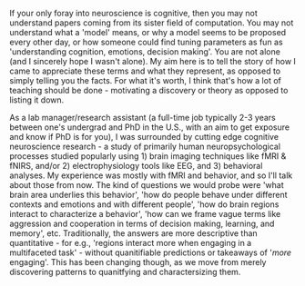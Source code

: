 If your only foray into neuroscience is cognitive, then you may not understand papers coming from its sister field of computation. You may not understand what a 'model' means, or why a model seems to be proposed every other day, or how someone could find tuning parameters as fun as 'understanding cognition, emotions, decision making'. You are not alone (and I sincerely hope I wasn't alone). My aim here is to tell the story of how I came to appreciate these terms and what they represent, as opposed to simply telling you the facts. For what it's worth, I think that's how a lot of teaching should be done - motivating a discovery or theory as opposed to listing it down.


As a lab manager/research assistant (a full-time job typically 2-3 years between one's undergrad and PhD in the U.S., with an aim to get exposure and know if PhD is for you), I was surrounded by cutting edge cognitive neuroscience research - a study of primarily human neuropsychological processes studied popularly using 1) brain imaging techniques like fMRI & fNIRS, and/or 2) electrophysiology tools like EEG, and 3) behavioral analyses. My experience was mostly with fMRI and behavior, and so I'll talk about those from now. The kind of questions we would probe were 'what brain area underlies this behavior', 'how do people behave under different contexts and emotions and with different people', 'how do brain regions interact to characterize a behavior', 'how can we frame vague terms like aggression and cooperation in terms of decision making, learning, and memory', etc. Traditionally, the answers are more descriptive than quantitative - for e.g., 'regions interact more when engaging in a multifaceted task' - without quanitifiable predictions or takeaways of '_more_ engaging'. This has been changing though, as we move from merely discovering patterns to quanitfying and charactersizing them.
